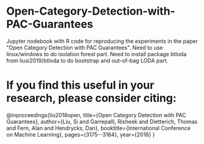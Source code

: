 # Open-Category-Detection-with-PAC-Guarantees
Jupyter nodebook with R code for reproducing the experiments in the paper "Open Category Detection with PAC Guarantees". 
Need to use linux/windows to do isolation forest part. 
Need to install package btloda from liusi2019/btloda to do bootstrap and out-of-bag LODA part. 

# If you find this useful in your research, please consider citing:

@inproceedings{liu2018open,
  title={Open Category Detection with PAC Guarantees},
  author={Liu, Si and Garrepalli, Risheek and Dietterich, Thomas and Fern, Alan and Hendrycks, Dan},
  booktitle={International Conference on Machine Learning},
  pages={3175--3184},
  year={2018}
}
